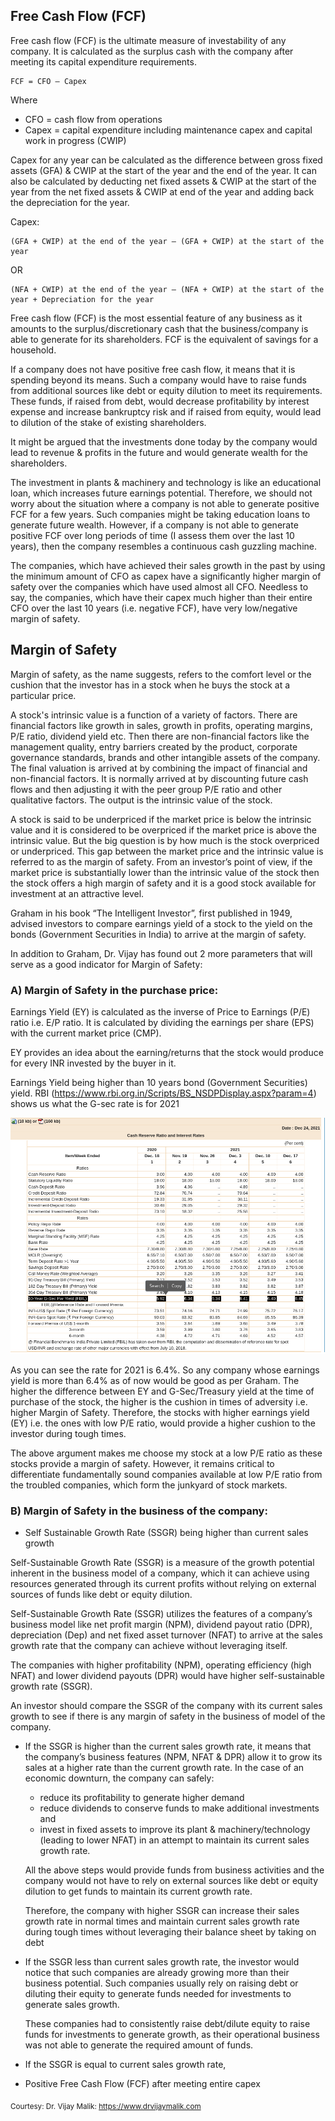 ## Free Cash Flow (FCF)
Free cash flow (FCF) is the ultimate measure of investability of any company. It is calculated as the surplus cash with the company after meeting its capital expenditure requirements. 

    FCF = CFO – Capex

Where
- CFO = cash flow from operations
- Capex = capital expenditure including maintenance capex and capital work in progress (CWIP)

Capex for any year can be calculated as the difference between gross fixed assets (GFA) & CWIP at the start of the year and the end of the year. It can also be calculated by deducting net fixed assets & CWIP at the start of the year from the net fixed assets & CWIP at end of the year and adding back the depreciation for the year. 

Capex:

    (GFA + CWIP) at the end of the year – (GFA + CWIP) at the start of the year

OR

    (NFA + CWIP) at the end of the year – (NFA + CWIP) at the start of the year + Depreciation for the year

Free cash flow (FCF) is the most essential feature of any business as it amounts to the surplus/discretionary cash that the business/company is able to generate for its shareholders. FCF is the equivalent of savings for a household.

If a company does not have positive free cash flow, it means that it is spending beyond its means. Such a company would have to raise funds from additional sources like debt or equity dilution to meet its requirements. These funds, if raised from debt, would decrease profitability by interest expense and increase bankruptcy risk and if raised from equity, would lead to dilution of the stake of existing shareholders.

It might be argued that the investments done today by the company would lead to revenue & profits in the future and would generate wealth for the shareholders.

The investment in plants & machinery and technology is like an educational loan, which increases future earnings potential. Therefore, we should not worry about the situation where a company is not able to generate positive FCF for a few years. Such companies might be taking education loans to generate future wealth. However, if a company is not able to generate positive FCF over long periods of time (I assess them over the last 10 years), then the company resembles a continuous cash guzzling machine.

The companies, which have achieved their sales growth in the past by using the minimum amount of CFO as capex have a significantly higher margin of safety over the companies which have used almost all CFO. Needless to say, the companies, which have their capex much higher than their entire CFO over the last 10 years (i.e. negative FCF), have very low/negative margin of safety.

## Margin of Safety

Margin of safety, as the name suggests, refers to the comfort level or the cushion that the investor has in a stock when he buys the stock at a particular price. 

A stock's intrinsic value is a function of a variety of factors. There are financial factors like growth in sales, growth in profits, operating margins, P/E ratio, dividend yield etc. Then there are non-financial factors like the management quality, entry barriers created by the product, corporate governance standards, brands and other intangible assets of the company. The final valuation is arrived at by combining the impact of financial and non-financial factors.  It is normally arrived at by discounting future cash flows and then adjusting it with the peer group P/E ratio and other qualitative factors. The output is the intrinsic value of the stock.

A stock is said to be underpriced if the market price is below the intrinsic value and it is considered to be overpriced if the market price is above the intrinsic value. But the big question is by how much is the stock overpriced or underpriced. This gap between the market price and the intrinsic value is referred to as the margin of safety. From an investor’s point of view, if the market price is substantially lower than the intrinsic value of the stock then the stock offers a high margin of safety and it is a good stock available for investment at an attractive level.

Graham in his book “The Intelligent Investor”, first published in 1949, advised investors to compare earnings yield of a stock to the yield on the bonds (Government Securities in India) to arrive at the margin of safety.

In addition to Graham, Dr. Vijay has found out 2 more parameters that will serve as a good indicator for Margin of Safety:

### A) Margin of Safety in the purchase price: 
Earnings Yield (EY) is calculated as the inverse of Price to Earnings (P/E) ratio i.e. E/P ratio. It is calculated by dividing the earnings per share (EPS) with the current market price (CMP).

EY provides an idea about the earning/returns that the stock would produce for every INR invested by the buyer in it.

Earnings Yield being higher than 10 years bond (Government Securities) yield. RBI (https://www.rbi.org.in/Scripts/BS_NSDPDisplay.aspx?param=4) shows us what the G-sec rate is for 2021

![alt text](https://github.com/devak23/stockmarket-glossary/blob/main/images/G-sec.png?raw=true)


As you can see the rate for 2021 is 6.4%. So any company whose earnings yield is more than 6.4% as of now would be good as per Graham. The higher the difference between EY and G-Sec/Treasury yield at the time of purchase of the stock, the higher is the cushion in times of adversity i.e. higher Margin of Safety. Therefore, the stocks with higher earnings yield (EY) i.e. the ones with low P/E ratio, would provide a higher cushion to the investor during tough times.

The above argument makes me choose my stock at a low P/E ratio as these stocks provide a margin of safety. However, it remains critical to differentiate fundamentally sound companies available at low P/E ratio from the troubled companies, which form the junkyard of stock markets.

### B) Margin of Safety in the business of the company:
- Self Sustainable Growth Rate (SSGR) being higher than current sales growth

Self-Sustainable Growth Rate (SSGR) is a measure of the growth potential inherent in the business model of a company, which it can achieve using resources generated through its current profits without relying on external sources of funds like debt or equity dilution.

Self-Sustainable Growth Rate (SSGR) utilizes the features of a company’s business model like net profit margin (NPM), dividend payout ratio (DPR), depreciation (Dep) and net fixed asset turnover (NFAT) to arrive at the sales growth rate that the company can achieve without leveraging itself.

The companies with higher profitability (NPM), operating efficiency (high NFAT) and lower dividend payouts (DPR) would have higher self-sustainable growth rate (SSGR).

An investor should compare the SSGR of the company with its current sales growth to see if there is any margin of safety in the business of model of the company. 

- If the SSGR is higher than the current sales growth rate, it means that the company’s business features (NPM, NFAT & DPR) allow it to grow its sales at a higher rate than the current growth rate. In the case of an economic downturn, the company can safely:

    - reduce its profitability to generate higher demand
    - reduce dividends to conserve funds to make additional investments and
    - invest in fixed assets to improve its plant & machinery/technology (leading to lower NFAT) in an attempt to maintain its current sales growth rate.

    All the above steps would provide funds from business activities and the company would not have to rely on external sources like debt or equity dilution to get funds to maintain its current growth rate.

    Therefore, the company with higher SSGR can increase their sales growth rate in normal times and maintain current sales growth rate during tough times without leveraging their balance sheet by taking on debt

- If the SSGR less than current sales growth rate, the investor would notice that such companies are already growing more than their business potential. Such companies usually rely on raising debt or diluting their equity to generate funds needed for investments to generate sales growth.

    These companies had to consistently raise debt/dilute equity to raise funds for investments to generate growth, as their operational business was not able to generate the required amount of funds.

- If the SSGR is equal to current sales growth rate,

- Positive Free Cash Flow (FCF) after meeting entire capex

<sub>Courtesy: Dr. Vijay Malik: https://www.drvijaymalik.com</sub>